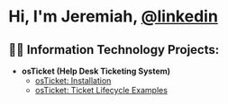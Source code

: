 <h1>Hi, I'm Jeremiah, <a href="https://www.linkedin.com/in/
jeremiahgarciaTX">@linkedin</a></h1>

<h2>👨‍💻 Information Technology Projects:</h2>


- <b>osTicket (Help Desk Ticketing System)</b>
  - [osTicket: Installation](https://github.com/JeremiahGarciaTX/osTicket)
  - [osTicket: Ticket Lifecycle Examples](https://github.com/joshmadakorcc/ticket-lifecycle)



